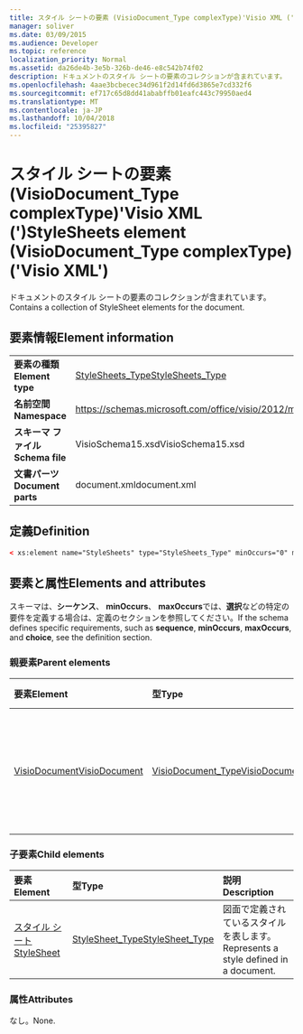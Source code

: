 ```yaml
---
title: スタイル シートの要素 (VisioDocument_Type complexType)'Visio XML (')
manager: soliver
ms.date: 03/09/2015
ms.audience: Developer
ms.topic: reference
localization_priority: Normal
ms.assetid: da26de4b-3e5b-326b-de46-e8c542b74f02
description: ドキュメントのスタイル シートの要素のコレクションが含まれています。
ms.openlocfilehash: 4aae3bcbecec34d961f2d14fd6d3865e7cd332f6
ms.sourcegitcommit: ef717c65d8dd41ababffb01eafc443c79950aed4
ms.translationtype: MT
ms.contentlocale: ja-JP
ms.lasthandoff: 10/04/2018
ms.locfileid: "25395827"
---
```

# <a name="stylesheets-element-visiodocumenttype-complextype-visio-xml"></a><span data-ttu-id="6294c-103">スタイル シートの要素 (VisioDocument_Type complexType)'Visio XML (')</span><span class="sxs-lookup"><span data-stu-id="6294c-103">StyleSheets element (VisioDocument_Type complexType) ('Visio XML')</span></span>

<span data-ttu-id="6294c-104">ドキュメントのスタイル シートの要素のコレクションが含まれています。</span><span class="sxs-lookup"><span data-stu-id="6294c-104">Contains a collection of StyleSheet elements for the document.</span></span>
  
## <a name="element-information"></a><span data-ttu-id="6294c-105">要素情報</span><span class="sxs-lookup"><span data-stu-id="6294c-105">Element information</span></span>

|||
|:-----|:-----|
|<span data-ttu-id="6294c-106">**要素の種類**</span><span class="sxs-lookup"><span data-stu-id="6294c-106">**Element type**</span></span> <br/> |[<span data-ttu-id="6294c-107">StyleSheets_Type</span><span class="sxs-lookup"><span data-stu-id="6294c-107">StyleSheets_Type</span></span>](stylesheets_type-complextypevisio-xml.md) <br/> |
|<span data-ttu-id="6294c-108">**名前空間**</span><span class="sxs-lookup"><span data-stu-id="6294c-108">**Namespace**</span></span> <br/> |https://schemas.microsoft.com/office/visio/2012/main  <br/> |
|<span data-ttu-id="6294c-109">**スキーマ ファイル**</span><span class="sxs-lookup"><span data-stu-id="6294c-109">**Schema file**</span></span> <br/> |<span data-ttu-id="6294c-110">VisioSchema15.xsd</span><span class="sxs-lookup"><span data-stu-id="6294c-110">VisioSchema15.xsd</span></span>  <br/> |
|<span data-ttu-id="6294c-111">**文書パーツ**</span><span class="sxs-lookup"><span data-stu-id="6294c-111">**Document parts**</span></span> <br/> |<span data-ttu-id="6294c-112">document.xml</span><span class="sxs-lookup"><span data-stu-id="6294c-112">document.xml</span></span>  <br/> |
   
## <a name="definition"></a><span data-ttu-id="6294c-113">定義</span><span class="sxs-lookup"><span data-stu-id="6294c-113">Definition</span></span>

```XML
< xs:element name="StyleSheets" type="StyleSheets_Type" minOccurs="0" maxOccurs="1" ></xs:element >
```

## <a name="elements-and-attributes"></a><span data-ttu-id="6294c-114">要素と属性</span><span class="sxs-lookup"><span data-stu-id="6294c-114">Elements and attributes</span></span>

<span data-ttu-id="6294c-115">スキーマは、**シーケンス**、 **minOccurs**、 **maxOccurs**では、**選択**などの特定の要件を定義する場合は、定義のセクションを参照してください。</span><span class="sxs-lookup"><span data-stu-id="6294c-115">If the schema defines specific requirements, such as **sequence**, **minOccurs**, **maxOccurs**, and **choice**, see the definition section.</span></span> 
  
### <a name="parent-elements"></a><span data-ttu-id="6294c-116">親要素</span><span class="sxs-lookup"><span data-stu-id="6294c-116">Parent elements</span></span>

|<span data-ttu-id="6294c-117">**要素**</span><span class="sxs-lookup"><span data-stu-id="6294c-117">**Element**</span></span>|<span data-ttu-id="6294c-118">**型**</span><span class="sxs-lookup"><span data-stu-id="6294c-118">**Type**</span></span>|<span data-ttu-id="6294c-119">**説明**</span><span class="sxs-lookup"><span data-stu-id="6294c-119">**Description**</span></span>|
|:-----|:-----|:-----|
|[<span data-ttu-id="6294c-120">VisioDocument</span><span class="sxs-lookup"><span data-stu-id="6294c-120">VisioDocument</span></span>](visiodocument-elementvisio-xml.md) <br/> |[<span data-ttu-id="6294c-121">VisioDocument_Type</span><span class="sxs-lookup"><span data-stu-id="6294c-121">VisioDocument_Type</span></span>](visiodocument_type-complextypevisio-xml.md) <br/> |<span data-ttu-id="6294c-122">Microsoft Visio ドキュメントのルート要素です。</span><span class="sxs-lookup"><span data-stu-id="6294c-122">The root element of a Microsoft Visio document.</span></span>  <br/> |
   
### <a name="child-elements"></a><span data-ttu-id="6294c-123">子要素</span><span class="sxs-lookup"><span data-stu-id="6294c-123">Child elements</span></span>

|<span data-ttu-id="6294c-124">**要素**</span><span class="sxs-lookup"><span data-stu-id="6294c-124">**Element**</span></span>|<span data-ttu-id="6294c-125">**型**</span><span class="sxs-lookup"><span data-stu-id="6294c-125">**Type**</span></span>|<span data-ttu-id="6294c-126">**説明**</span><span class="sxs-lookup"><span data-stu-id="6294c-126">**Description**</span></span>|
|:-----|:-----|:-----|
|[<span data-ttu-id="6294c-127">スタイル シート</span><span class="sxs-lookup"><span data-stu-id="6294c-127">StyleSheet</span></span>](stylesheet-element-stylesheets_type-complextypevisio-xml.md) <br/> |[<span data-ttu-id="6294c-128">StyleSheet_Type</span><span class="sxs-lookup"><span data-stu-id="6294c-128">StyleSheet_Type</span></span>](stylesheet_type-complextypevisio-xml.md) <br/> |<span data-ttu-id="6294c-129">図面で定義されているスタイルを表します。</span><span class="sxs-lookup"><span data-stu-id="6294c-129">Represents a style defined in a document.</span></span>  <br/> |
   
### <a name="attributes"></a><span data-ttu-id="6294c-130">属性</span><span class="sxs-lookup"><span data-stu-id="6294c-130">Attributes</span></span>

<span data-ttu-id="6294c-131">なし。</span><span class="sxs-lookup"><span data-stu-id="6294c-131">None.</span></span>
  

